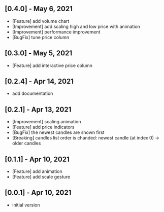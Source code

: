 ## [0.4.0] - May 6, 2021

- [Feature] add volume chart
- [Improvement] add scaling high and low price with animation
- [Improvement] performance improvement
- [BugFix] tune price column

## [0.3.0] - May 5, 2021

- [Feature] add interactive price column

## [0.2.4] - Apr 14, 2021

- add documentation

## [0.2.1] - Apr 13, 2021

- [Improvement] scaling animation
- [Feature] add price indicators
- [BugFix] the newest candles are shown first
- [Breaking] candles list order is chanded: newest candle (at index 0) -> older candles

## [0.1.1] - Apr 10, 2021

- [Feature] add animation
- [Feature] add scale gesture

## [0.0.1] - Apr 10, 2021

- initial version
